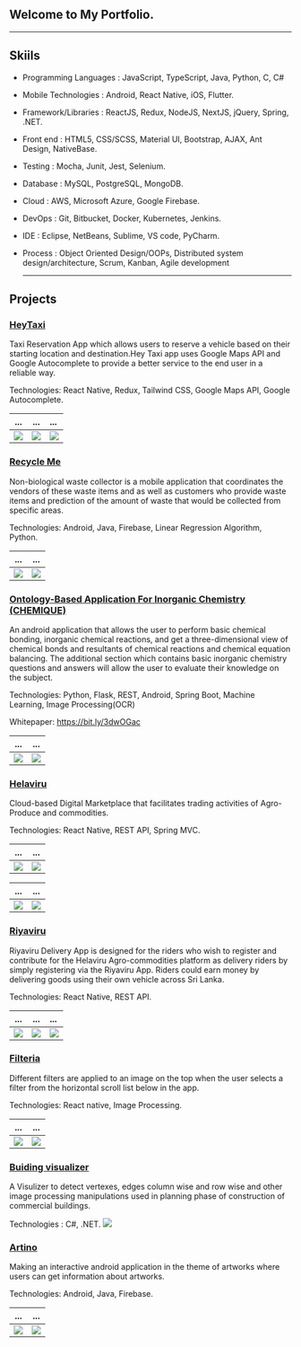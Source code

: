 

## Welcome to My Portfolio.

---

## Skiils

- Programming Languages : JavaScript, TypeScript, Java, Python, C, C#
- Mobile Technologies : Android, React Native, iOS, Flutter.
- Framework/Libraries : ReactJS, Redux, NodeJS, NextJS, jQuery, Spring, .NET.
- Front end : HTML5, CSS/SCSS, Material UI, Bootstrap, AJAX, Ant Design, NativeBase.
- Testing : Mocha, Junit, Jest, Selenium.
- Database : MySQL, PostgreSQL, MongoDB.
- Cloud : AWS, Microsoft Azure, Google Firebase.
- DevOps : Git, Bitbucket, Docker, Kubernetes, Jenkins.
- IDE : Eclipse, NetBeans, Sublime, VS code, PyCharm.
- Process : Object Oriented Design/OOPs, Distributed system design/architecture, Scrum, Kanban,
  Agile development
  
  ------
  
## Projects

### [HeyTaxi](https://github.com/yazyazz/Hey-Taxi/)

Taxi Reservation App which allows users to reserve a vehicle based on their starting location and destination.Hey Taxi app uses Google Maps API and Google Autocomplete to provide a better service to the end user in a reliable way.

Technologies: React Native, Redux, Tailwind CSS, Google Maps API, Google Autocomplete.

...                         |  ...                       |        ...
:-------------------------:|:-------------------------:|:------------------------
![](images/hey1.png)|![](images/hey2.png)|  ![](images/hey3.png)

### [Recycle Me](https://github.com/yazyazz/RecycleMe/)
 
 Non-biological waste collector is a mobile application that coordinates the vendors of these waste items
 and as well as customers who provide waste items and prediction of the amount of waste that would be collected from specific areas. 
 
 Technologies: Android, Java, Firebase, Linear Regression Algorithm, Python.
 
 ...                         |  ...
:-------------------------:|:-------------------------:
![](images/re1.png)|![](images/re2.png)

 
### [Ontology-Based Application For Inorganic Chemistry (CHEMIQUE)](https://github.com/yazyazz/ChemiqueCOM3D/)

An android application that allows the user to perform basic chemical bonding, inorganic chemical reactions, and get a three-dimensional view of chemical bonds and resultants of chemical reactions and chemical equation balancing. The additional section which contains basic inorganic chemistry questions and answers will allow the user to evaluate their knowledge on the subject.

Technologies: Python, Flask, REST, Android, Spring Boot, Machine Learning, Image Processing(OCR)

Whitepaper: https://bit.ly/3dwOGac
  
...                         |  ...
:-------------------------:|:-------------------------:
![](images/ch1.png)       |       ![](images/ch4.png)

### [Helaviru](https://play.google.com/store/apps/details?id=com.helavirufarmermobi&hl=en_CA&gl=US/)

Cloud-based Digital Marketplace that facilitates trading activities of Agro-Produce and commodities.

Technologies: React Native, REST API, Spring MVC.


...                         |  ...
:-------------------------:|:-------------------------:
![](images/he.png)  |  ![](images/he1.png)

...                         |  ...
:-------------------------:|:-------------------------:
![](images/he2.png)  |  ![](images/he3.png)


### [Riyaviru](https://play.google.com/store/apps/details?id=com.riyaviru&hl=en_CA&gl=US/)

Riyaviru Delivery App is designed for the riders who wish to register and contribute for the Helaviru Agro-commodities platform as delivery riders by simply registering via the Riyaviru App. Riders could earn money by delivering goods using their own vehicle across Sri Lanka.


Technologies: React Native, REST API.

...                         |  ...                       |        ...
:-------------------------:|:-------------------------:|:------------------------
![](images/riyav1.png)|![](images/riyav2.png)|  ![](images/riyav3.png)


### [Filteria](https://github.com/yazyazz/Cat-Filteria/)

Different filters are applied to an image on the top when the user selects a filter from the horizontal scroll list below in the app.

Technologies: React native, Image Processing.
  
...                         |  ...
:-------------------------:|:-------------------------:
![](images/filter1Potrait.png)  |  ![](images/filter2Potrait.png)


### [Buiding visualizer](https://github.com/yazyazz/hispro/)

A Visulizer to detect vertexes, edges column wise and row wise and other image processing manipulations used in planning phase of construction of commercial buildings.

Technologies : C#, .NET.
![](images/histo.png)

### [Artino](https://github.com/yazyazz/Artwork_App/)

Making an interactive android application in the theme of artworks where users can get information about artworks.

Technologies: Android, Java, Firebase.

...                         |  ...                       
:-------------------------:|:-------------------------:|
![](images/ar1.png)|![](images/ar2.png)| 









